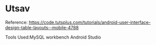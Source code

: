 # Utsav




Reference:
https://code.tutsplus.com/tutorials/android-user-interface-design-table-layouts--mobile-4788




Tools Used:MySQL workbench
Android Studio
